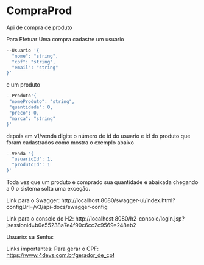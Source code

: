 # CompraProd
Api de compra de produto

Para Efetuar Uma compra  cadastre um usuario

```bash
--Usuario '{
  "nome": "string",
  "cpf": "string",
  "email": "string"
}'
```
 e um produto 
 
 ```bash
--Produto'{
  "nomeProduto": "string",
  "quantidade": 0,
  "preco": 0,
  "marca": "string"
}'
```

depois em v1/venda digite o número de id do usuario e id do produto que foram cadastrados como mostra o exemplo abaixo

```bash
--Venda '{
  "usuarioId": 1,
  "produtoId": 1
}'
```

Toda vez que um produto é comprado sua quantidade é abaixada chegando a 0 o sistema solta uma exceção.

Link para o Swagger: http://localhost:8080/swagger-ui/index.html?configUrl=/v3/api-docs/swagger-config
  
Link para o console do H2: http://localhost:8080/h2-console/login.jsp?jsessionid=b0e55238a7e4f90c6cc2c9569e248eb2

Usuario: sa
Senha: 


Links importantes: 
Para gerar o CPF: https://www.4devs.com.br/gerador_de_cpf
